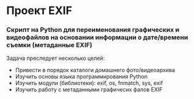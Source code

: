 # Проект EXIF
### Скрипт на Python для переименования графических и видеофайлов на основании информации о дате/времени съемки (метаданные EXIF)

Задача преследует несколько целей:
+ Привести в порядок каталоги домашнего фото/видеоархива
+ Изучить основы языка программирования Python
+ Изучить модули (библиотеки): exif, os, fnmatch, sys, exif
+ Изучить работу с метаданными графичесих фалов EXIF


